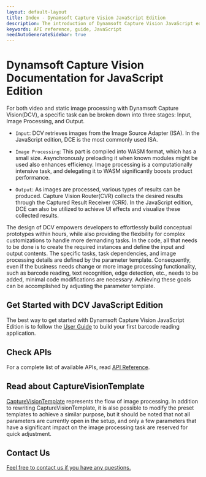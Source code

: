 ```yaml
---
layout: default-layout
title: Index - Dynamsoft Capture Vision JavaScript Edition
description: The introduction of Dynamsoft Capture Vision JavaScript edition.
keywords: API reference, guide, JavaScript
needAutoGenerateSidebar: true
---
```


# Dynamsoft Capture Vision Documentation for JavaScript Edition

For both video and static image processing with Dynamsoft Capture Vision(DCV), a specific task can be broken down into three stages: Input, Image Processing, and Output.

- `Input`: DCV retrieves images from the Image Source Adapter (ISA). In the JavaScript edition, DCE is the most commonly used ISA.

- `Image Processing`: This part is compiled into WASM format, which has a small size. Asynchronously preloading it when known modules might be used also enhances efficiency. Image processing is a computationally intensive task, and delegating it to WASM significantly boosts product performance.

- `Output`: As images are processed, various types of results can be produced. Capture Vision Router(CVR) collects the desired results through the Captured Result Receiver (CRR). In the JavaScript edition, DCE can also be utilized to achieve UI effects and visualize these collected results.

The design of DCV empowers developers to effortlessly build conceptual prototypes within hours, while also providing the flexibility for complex customizations to handle more demanding tasks. In the code, all that needs to be done is to create the required instances and define the input and output contents. The specific tasks, task dependencies, and image processing details are defined by the parameter template. Consequently, even if the business needs change or more image processing functionality, such as barcode reading, text recognition, edge detection, etc., needs to be added, minimal code modifications are necessary. Achieving these goals can be accomplished by adjusting the parameter template.

## Get Started with DCV JavaScript Edition

The best way to get started with Dynamsoft Capture Vision JavaScript Edition is to follow the [User Guide](user-guide/index.md) to build your first barcode reading application.

## Check APIs

For a complete list of available APIs, read [API Reference](api-reference/index.md).

## Read about CaptureVisionTemplate

[CaptureVisionTemplate](https://www.dynamsoft.com/capture-vision/docs/core/parameters/file/index.html) represents the flow of image processing. In addition to rewriting CaptureVisionTemplate, it is also possible to modify the preset templates to achieve a similar purpose, but it should be noted that not all parameters are currently open in the setup, and only a few parameters that have a significant impact on the image processing task are reserved for quick adjustment.

## Contact Us

<a href = "https://www.dynamsoft.com/company/customer-service/#contact" target = "_blank">Feel free to contact us if you have any questions.</a>